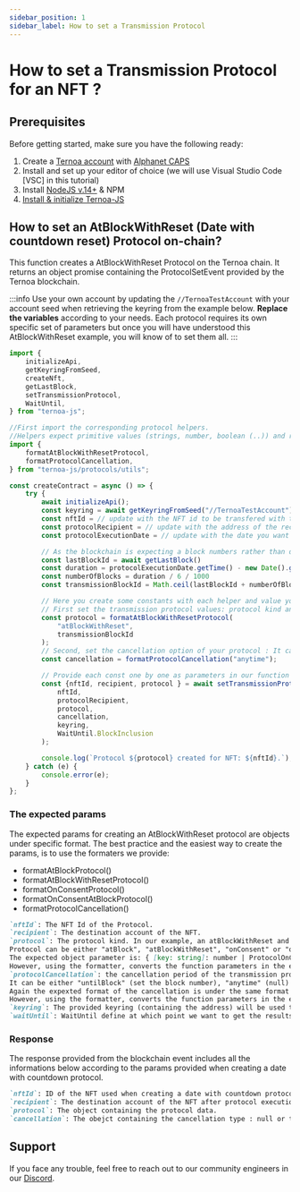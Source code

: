 ```yaml
---
sidebar_position: 1
sidebar_label: How to set a Transmission Protocol
---
```


# How to set a Transmission Protocol for an NFT ?

## Prerequisites

Before getting started, make sure you have the following ready:

1. Create a [Ternoa account](/for-developers/get-started/create-account) with [Alphanet CAPS](/for-developers/get-started/create-account#step-2-get-some-free-test-caps-tokens)
2. Install and set up your editor of choice (we will use Visual Studio Code [VSC] in this tutorial)
3. Install [NodeJS v.14+](https://nodejs.org/en/download/) & NPM
4. [Install & initialize Ternoa-JS](/for-developers/get-started/install-ternoa-js)

## How to set an AtBlockWithReset (Date with countdown reset) Protocol on-chain?

This function creates a AtBlockWithReset Protocol on the Ternoa chain. It returns an object promise containing the ProtocolSetEvent provided by the Ternoa blockchain.

:::info
Use your own account by updating the `//TernoaTestAccount` with your account seed when retrieving the keyring from the example below. **Replace the variables** according to your needs. Each protocol requires its own specific set of parameters but once you will have understood this AtBlockWithReset example, you will know of to set them all.
:::

```typescript showLineNumbers
import {
	initializeApi,
	getKeyringFromSeed,
	createNft,
    getLastBlock,
	setTransmissionProtocol,
	WaitUntil,
} from "ternoa-js";

//First import the corresponding protocol helpers.
//Helpers expect primitive values (strings, number, boolean (..)) and returns the corresponding formatted object in the format expected by the chain.
import {
	formatAtBlockWithResetProtocol,
	formatProtocolCancellation,
} from "ternoa-js/protocols/utils";

const createContract = async () => {
	try {
		await initializeApi();
		const keyring = await getKeyringFromSeed("//TernoaTestAccount");
		const nftId = // update with the NFT id to be transfered with the AtBlockWithReset protocol.
        const protocolRecipient = // update with the address of the recipient.
        const protocolExecutionDate = // update with the date you want the protocol to be executed.

        // As the blockchain is expecting a block numbers rather than dates, an aproximative dateToBlock convertor could be used like below: consider approximatively one new block every 6 seconds.
        const lastBlockId = await getLastBlock()
        const duration = protocolExecutionDate.getTime() - new Date().getTime();
        const numberOfBlocks = duration / 6 / 1000
        const transmissionBlockId = Math.ceil(lastBlockId + numberOfBlocks)

        // Here you create some constants with each helper and value you want.
		// First set the transmission protocol values: protocol kind and the block number (here the date converted to block)
		const protocol = formatAtBlockWithResetProtocol(
			"atBlockWithReset",
			transmissionBlockId
		);
        // Second, set the cancellation option of your protocol : It can be anytime, none, or untilBlock. if untilBlock is set, you need to add the corresponding block id.
		const cancellation = formatProtocolCancellation("anytime");

		// Provide each const one by one as parameters in our function below:
		const {nftId, recipient, protocol } = await setTransmissionProtocol(
			nftId,
			protocolRecipient,
			protocol,
			cancellation,
			keyring,
			WaitUntil.BlockInclusion
		);

		console.log(`Protocol ${protocol} created for NFT: ${nftId}.`);
	} catch (e) {
		console.error(e);
	}
};
```

### The expected params

The expected params for creating an AtBlockWithReset protocol are objects under specific format. The best practice and the easiest way to create the params, is to use the formaters we provide:

-   formatAtBlockProtocol()
-   formatAtBlockWithResetProtocol()
-   formatOnConsentProtocol()
-   formatOnConsentAtBlockProtocol()
-   formatProtocolCancellation()

```markdown
`nftId`: The NFT Id of the Protocol.
`recipient`: The destination account of the NFT.
`protocol`: The protocol kind. In our example, an atBlockWithReset and the transfer block.
Protocol can be either "atBlock", "atBlockWithReset", "onConsent" or "onConsentAtBlock".
The expected object parameter is: { [key: string]: number | ProtocolOnConsentData | Omit<ProtocolOnConsentData, "block"> }
However, using the formatter, converts the function parameters in the expected format and makes you avoid any error.
`protocolCancellation`: the cancellation period of the transmission protocol.
It can be either "untilBlock" (set the block number), "anytime" (null) or "none" (null).
Again the expexted format of the cancellation is under the same format { [key: string]: number | null }
However, using the formatter, converts the function parameters in the expected format and makes you avoid any error.
`keyring`: The provided keyring (containing the address) will be used to sign the transaction and pay the execution fee.
`waitUntil`: WaitUntil define at which point we want to get the results of the transaction execution: BlockInclusion or BlockFinalization.
```

### Response

The response provided from the blockchain event includes all the informations below according to the params provided when creating a date with countdown protocol.

```markdown
`nftId`: ID of the NFT used when creating a date with countdown protocol.
`recipient`: The destination account of the NFT after protocol execution.
`protocol`: The object containing the protocol data.
`cancellation`: The obejct containing the cancellation type : null or the block number.
```

## Support

If you face any trouble, feel free to reach out to our community engineers in our [Discord](https://discord.gg/fUmBkPpnRu).

